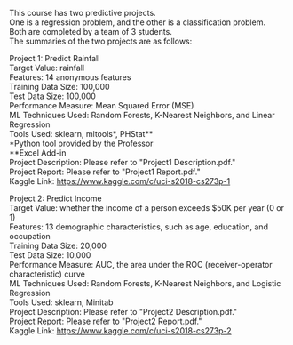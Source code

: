 This course has two predictive projects.  
One is a regression problem, and the other is a classification problem.  
Both are completed by a team of 3 students.  
The summaries of the two projects are as follows:  

Project 1: Predict Rainfall  
Target Value: rainfall  
Features: 14 anonymous features  
Training Data Size: 100,000  
Test Data Size: 100,000  
Performance Measure: Mean Squared Error (MSE)  
ML Techniques Used: Random Forests, K-Nearest Neighbors, and Linear Regression  
Tools Used: sklearn, mltools*, PHStat**  
*Python tool provided by the Professor  
**Excel Add-in  
Project Description: Please refer to "Project1 Description.pdf."  
Project Report: Please refer to "Project1 Report.pdf."  
Kaggle Link: https://www.kaggle.com/c/uci-s2018-cs273p-1  

Project 2: Predict Income  
Target Value: whether the income of a person exceeds $50K per year (0 or 1)  
Features: 13 demographic characteristics, such as age, education, and occupation  
Training Data Size: 20,000  
Test Data Size: 10,000  
Performance Measure: AUC, the area under the ROC (receiver-operator characteristic) curve  
ML Techniques Used: Random Forests, K-Nearest Neighbors, and Logistic Regression  
Tools Used: sklearn, Minitab  
Project Description: Please refer to "Project2 Description.pdf."  
Project Report: Please refer to "Project2 Report.pdf."  
Kaggle Link: https://www.kaggle.com/c/uci-s2018-cs273p-2  
